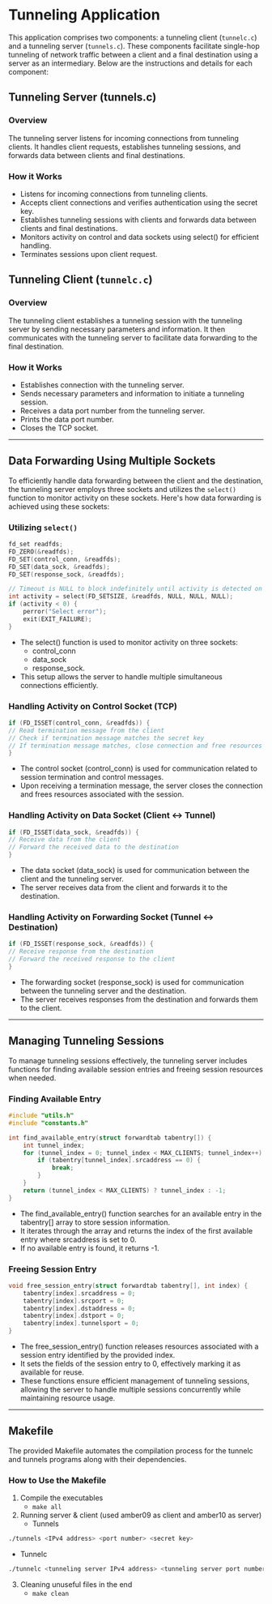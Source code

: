 # Tunneling Application

This application comprises two components: a tunneling client (`tunnelc.c`) and a tunneling server (`tunnels.c`). These components facilitate single-hop tunneling of network traffic between a client and a final destination using a server as an intermediary. Below are the instructions and details for each component:

## Tunneling Server (tunnels.c)
### Overview
The tunneling server listens for incoming connections from tunneling clients. It handles client requests, establishes tunneling sessions, and forwards data between clients and final destinations.

### How it Works
- Listens for incoming connections from tunneling clients.
- Accepts client connections and verifies authentication using the secret key.
- Establishes tunneling sessions with clients and forwards data between clients and final destinations.
- Monitors activity on control and data sockets using select() for efficient handling.
- Terminates sessions upon client request.


## Tunneling Client (`tunnelc.c`)

### Overview

The tunneling client establishes a tunneling session with the tunneling server by sending necessary parameters and information. It then communicates with the tunneling server to facilitate data forwarding to the final destination.

### How it Works
- Establishes connection with the tunneling server.
- Sends necessary parameters and information to initiate a tunneling session.
- Receives a data port number from the tunneling server.
- Prints the data port number.
- Closes the TCP socket.

---

## Data Forwarding Using Multiple Sockets

To efficiently handle data forwarding between the client and the destination, the tunneling server employs three sockets and utilizes the `select()` function to monitor activity on these sockets. Here's how data forwarding is achieved using these sockets:

### Utilizing `select()`

```c
fd_set readfds;
FD_ZERO(&readfds);
FD_SET(control_conn, &readfds);
FD_SET(data_sock, &readfds);
FD_SET(response_sock, &readfds);

// Timeout is NULL to block indefinitely until activity is detected on one of the sockets
int activity = select(FD_SETSIZE, &readfds, NULL, NULL, NULL);
if (activity < 0) {
    perror("Select error");
    exit(EXIT_FAILURE);
}
```

- The select() function is used to monitor activity on three sockets: 
  - control_conn
  - data_sock
  - response_sock.
- This setup allows the server to handle multiple simultaneous connections efficiently.

### Handling Activity on Control Socket (TCP)

```c
if (FD_ISSET(control_conn, &readfds)) {
// Read termination message from the client
// Check if termination message matches the secret key
// If termination message matches, close connection and free resources
}
```
- The control socket (control_conn) is used for communication related to session termination and control messages.
- Upon receiving a termination message, the server closes the connection and frees resources associated with the session.

### Handling Activity on Data Socket (Client <-> Tunnel)
```c
if (FD_ISSET(data_sock, &readfds)) {
// Receive data from the client
// Forward the received data to the destination
}
```
- The data socket (data_sock) is used for communication between the client and the tunneling server.
- The server receives data from the client and forwards it to the destination.


### Handling Activity on Forwarding Socket (Tunnel <-> Destination)
```c
if (FD_ISSET(response_sock, &readfds)) {
// Receive response from the destination
// Forward the received response to the client
}
```
- The forwarding socket (response_sock) is used for communication between the tunneling server and the destination.
- The server receives responses from the destination and forwards them to the client.

---

## Managing Tunneling Sessions

To manage tunneling sessions effectively, the tunneling server includes functions for finding available session entries and freeing session resources when needed.

### Finding Available Entry

```c
#include "utils.h"
#include "constants.h"

int find_available_entry(struct forwardtab tabentry[]) {
    int tunnel_index;
    for (tunnel_index = 0; tunnel_index < MAX_CLIENTS; tunnel_index++) {
        if (tabentry[tunnel_index].srcaddress == 0) {
            break;
        }
    }
    return (tunnel_index < MAX_CLIENTS) ? tunnel_index : -1;
}
```
- The find_available_entry() function searches for an available entry in the tabentry[] array to store session information.
- It iterates through the array and returns the index of the first available entry where srcaddress is set to 0.
- If no available entry is found, it returns -1.

### Freeing Session Entry
```c
void free_session_entry(struct forwardtab tabentry[], int index) {
    tabentry[index].srcaddress = 0;
    tabentry[index].srcport = 0;
    tabentry[index].dstaddress = 0;
    tabentry[index].dstport = 0;
    tabentry[index].tunnelsport = 0;
}
```
- The free_session_entry() function releases resources associated with a session entry identified by the provided index.
- It sets the fields of the session entry to 0, effectively marking it as available for reuse.
- These functions ensure efficient management of tunneling sessions, allowing the server to handle multiple sessions concurrently while maintaining resource usage.

---

## Makefile

The provided Makefile automates the compilation process for the tunnelc and tunnels programs along with their dependencies.

### How to Use the Makefile
1. Compile the executables
    * `make all`
2. Running server & client (used amber09 as client and amber10 as server)
   - Tunnels
```bash
./tunnels <IPv4 address> <port number> <secret key>
```
   - Tunnelc
```bash
./tunnelc <tunneling server IPv4 address> <tunneling server port number> <secret key> <client IPv4 address> <final destination IPv4 address> <final destination port number>
```
3. Cleaning unuseful files in the end
    * `make clean`